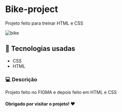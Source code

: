 # Bike-project

Projeto feito para treinar HTML e CSS

![bike](https://user-images.githubusercontent.com/108354816/192559116-93d7e033-20eb-4884-a957-6e5ae0e34588.png)

## 📱 Tecnologias usadas  

- CSS
- HTML 

### 💻 Descrição

Projeto feito no FIGMA e depois feito em HTML e CSS

#### Obrigado por visitar o projeto! ❤️

